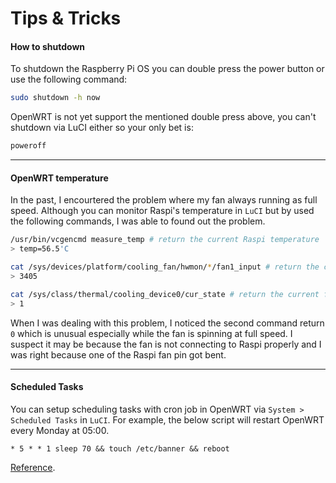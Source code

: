 # Tips & Tricks

#### How to shutdown

To shutdown the Raspberry Pi OS you can double press the power button or use the following command:
```sh
sudo shutdown -h now
```

OpenWRT is not yet support the mentioned double press above, you can't shutdown via LuCI either so your only bet is:
```sh
poweroff
```
---

#### OpenWRT temperature

In the past, I encourtered the problem where my fan always running as full speed. Although you can monitor Raspi's temperature in `LuCI` but by used the following commands, I was able to found out the problem.
```sh
/usr/bin/vcgencmd measure_temp # return the current Raspi temperature
> temp=56.5'C
```
```sh
cat /sys/devices/platform/cooling_fan/hwmon/*/fan1_input # return the current fan speed
> 3405
```
```sh
cat /sys/class/thermal/cooling_device0/cur_state # return the current fan state, usually, the highest state is 4
> 1
```
When I was dealing with this problem, I noticed the second command return `0` which is unusual especially while the fan is spinning at full speed. I suspect it may be because the fan is not connecting to Raspi properly and I was right because one of the Raspi fan pin got bent.

---

#### Scheduled Tasks

You can setup scheduling tasks with cron job in OpenWRT via `System > Scheduled Tasks` in `LuCI`. For example, the below script will restart OpenWRT every Monday at 05:00.
```
* 5 * * 1 sleep 70 && touch /etc/banner && reboot
```

[Reference](https://openwrt.org/docs/guide-user/base-system/cron#periodic_reboot).